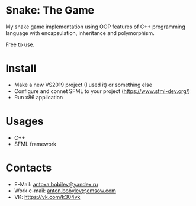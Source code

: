 # Snake: The Game

My snake game implementation using OOP features of C++ programming language with encapsulation, inheritance and polymorphism. 

Free to use.

# Install

- Make a new VS2019 project (I used it) or something else
- Configure and connet SFML to your project (https://www.sfml-dev.org/)
- Run x86 application

# Usages
- C++
- SFML framework

# Contacts
* E-Mail: antoxa.bobilev@yandex.ru
* Work e-mail: anton.bobylev@emsow.com
* VK: https://vk.com/k304vk
